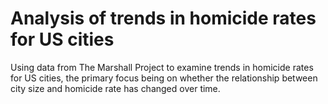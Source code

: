 # Analysis of trends in homicide rates for US cities

Using data from The Marshall Project to examine trends in homicide rates for US cities, the primary focus being on whether the relationship between city size and homicide rate has changed over time.
